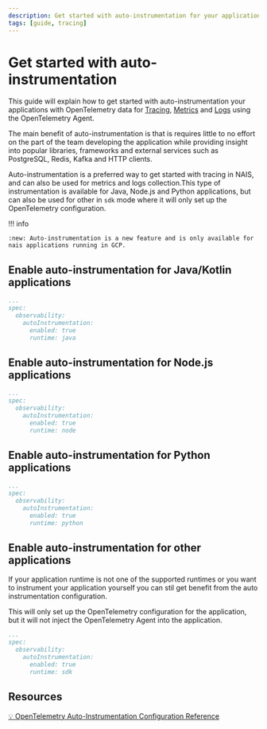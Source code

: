 ```yaml
---
description: Get started with auto-instrumentation for your applications with OpenTelemetry data for Tracing, Metrics and Logs using the OpenTelemetry Agent.
tags: [guide, tracing]
---
```

# Get started with auto-instrumentation

This guide will explain how to get started with auto-instrumentation your applications with OpenTelemetry data for [Tracing](../../explanation/observability/tracing.md), [Metrics](../../explanation/observability/metrics.md) and [Logs](../../explanation/observability/logging.md) using the OpenTelemetry Agent.

The main benefit of auto-instrumentation is that is requires little to no effort on the part of the team developing the application while providing insight into popular libraries, frameworks and external services such as PostgreSQL, Redis, Kafka and HTTP clients.

Auto-instrumentation is a preferred way to get started with tracing in NAIS, and can also be used for metrics and logs collection.This type of instrumentation is available for Java, Node.js and Python applications, but can also be used for other in `sdk` mode where it will only set up the OpenTelemetry configuration.

!!! info

    :new: Auto-instrumentation is a new feature and is only available for nais applications running in GCP.

## Enable auto-instrumentation for Java/Kotlin applications

```yaml
...
spec:
  observability:
    autoInstrumentation:
      enabled: true
      runtime: java
```

## Enable auto-instrumentation for Node.js applications

```yaml
...
spec:
  observability:
    autoInstrumentation:
      enabled: true
      runtime: node
```

## Enable auto-instrumentation for Python applications

```yaml
...
spec:
  observability:
    autoInstrumentation:
      enabled: true
      runtime: python
```

## Enable auto-instrumentation for other applications

If your application runtime is not one of the supported runtimes or you want to instrument your application yourself you can stil get benefit from the auto instrumentation configuration.

This will only set up the OpenTelemetry configuration for the application, but it will not inject the OpenTelemetry Agent into the application.

```yaml
...
spec:
  observability:
    autoInstrumentation:
      enabled: true
      runtime: sdk
```

## Resources

[:bulb: OpenTelemetry Auto-Instrumentation Configuration Reference](../../reference/observability/auto-config.md)
